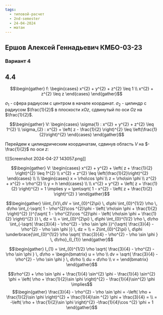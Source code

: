 ```yaml
---
tags:
  - типовой-расчет
  - 2nd-semester
  - 24-04-2024
  - матан
---
```


## Ершов Алексей Геннадьевич КМБО-03-23

### Вариант 4

## 4.4

$$\begin{gather}
f: \begin{cases}
x^{2} + y^{2} + z^{2} \leq 1 \\
x^{2} + z^{2} \leq z
\end{cases}
\end{gather}$$

$\sigma_{1}$ - сфера радиусом с центром в начале координат.
$\sigma_{2}$ - цилиндр с радиусом $\frac{1}{2}$ в плоскости $xOz$, сдвинутый по оси $Oz$ на $\frac{1}{2}$.

$$\begin{gather}
V: \begin{cases}
\sigma{1} : x^{2} + y^{2} + z^{2} \leq 1^{2} \\
\sigma_{2} : x^{2} + \left( z - \frac{1}{2} \right)^{2} \leq \left(\frac{1}{2}\right)^{2}
\end{cases}
\end{gather}$$

Перейдем к цилиндрическим координатам, сдвинув область $V$ на $-\frac{1}{2}$ по оси $z$:

![[Screenshot 2024-04-27 143057.png]]



$$\begin{gather}
V: \begin{cases}
x^{2} + y^{2} + \left( z + \frac{1}{2} \right)^{2} \leq 1^{2} \\
x^{2} + z^{2} \leq \left(\frac{1}{2}\right)^{2}
\end{cases} \\ \\
\begin{cases}
x = \rho\cos \phi \\
z = \rho\sin \phi \\
z^{2} + x^{2} = \rho^{2} \\
y = h
\end{cases} \\ \\
x^{2} + y^{2} + \left( z + \frac{1}{2} \right)^{2} = 1 \implies y = \pm\sqrt{ 1 - x^{2} - \left( z + \frac{1}{2} \right)^{2} }
\end{gather}$$

$$\begin{gather}
\iiint_{V}\,dV = \int_{0}^{2\pi} \, d\phi \int_{0}^{1/2} \rho \, d\rho \int_{-\sqrt{ 1 - \rho^{2}\cos ^{2}\phi - \left( \rho\sin \phi + \frac{1}{2} \right)^{2} }}^{\sqrt{ 1 - \rho^{2}\cos ^{2}\phi - \left( \rho\sin \phi + \frac{1}{2} \right)^{2} }} \, dz = \\
= \int_{0}^{2\pi} \, d\phi \int_{0}^{1/2} \rho \, d\rho \int_{-\sqrt{ \frac{3}{4} - \rho^{2} - \rho \sin \phi }}^{\sqrt{ \frac{3}{4} - \rho^{2} - \rho \sin \phi }} \, dz = \\
= 2\int_{0}^{2\pi} \, d\phi \underbrace{\int_{0}^{1/2} \rho \sqrt{ \frac{3}{4} - \rho^{2} - \rho \sin \phi } \, d\rho}_{I_{1}}
\end{gather}$$

$$\begin{gather}
I_{1} = \int_{0}^{1/2} \rho \sqrt{ \frac{3}{4} - \rho^{2} - \rho \sin \phi } \, d\rho = \begin{bmatrix}
u = \rho \\
dv = \sqrt{ \frac{3}{4} - \rho^{2} - \rho \sin \phi } \, d\rho \\
du = d\rho \\
v = 
\end{bmatrix}
\end{gather}$$

$$\rho^{2} + \rho \sin \phi + \frac{1}{4} \sin^{2} \phi - \frac{1}{4} \sin^{2} \phi = \left( \rho + \frac{1}{2}\sin \phi \right)^{2} - \frac{1}{4}\sin^{2} \phi \implies$$
$$\begin{gather}
\frac{3}{4} - \rho^{2} - \rho \sin \phi = -\left( \rho + \frac{1}{2}\sin \phi \right)^{2} + \frac{1}{4}\sin ^{2} \phi + \frac{3}{4} = \\
= -\left( \rho + \frac{1}{2}\sin \phi \right)^{2} -\frac{1}{4}\cos ^{2} \phi + 1
\end{gather}$$